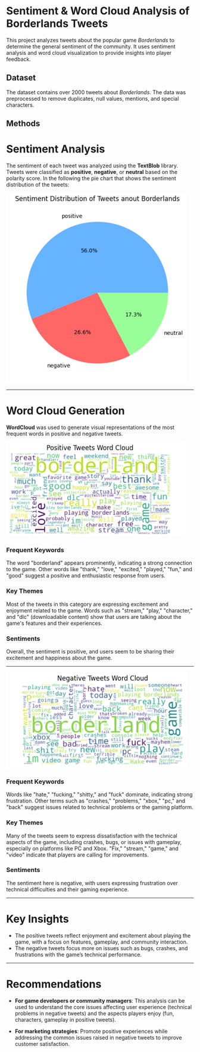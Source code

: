 
# Sentiment & Word Cloud Analysis of Borderlands Tweets

This project analyzes tweets about the popular game *Borderlands* to determine the general sentiment of the community. It uses sentiment analysis and word cloud visualization to provide insights into player feedback.

## Dataset

The dataset contains over 2000 tweets about *Borderlands*. The data was preprocessed to remove duplicates, null values, mentions, and special characters.

## Methods

# Sentiment Analysis
The sentiment of each tweet was analyzed using the **TextBlob** library. Tweets were classified as **positive**, **negative**, or **neutral** based on the polarity score.
In the following the pie chart that shows the sentiment distribution of the tweets:


![](https://github.com/Ftsem/SentimentWordCloudAnalysisOfBorderlandsTweets-NLP-Python/blob/9c571143e5b50f13b9a68d6ee8dc1130afa87d4e/Assets/Screenshot%202025-04-09%20143351.png)

---
# Word Cloud Generation
**WordCloud** was used to generate visual representations of the most frequent words in positive and negative tweets.



  ![Positive Tweets Word Cloud](https://github.com/Ftsem/SentimentWordCloudAnalysisOfBorderlandsTweets-NLP-Python/blob/9c571143e5b50f13b9a68d6ee8dc1130afa87d4e/Assets/Screenshot%202025-04-09%20143420.png)

  
### Frequent Keywords
The word "borderland" appears prominently, indicating a strong connection to the game. Other words like "thank," "love," "excited," "played," "fun," and "good" suggest a positive and enthusiastic response from users.

### Key Themes
Most of the tweets in this category are expressing excitement and enjoyment related to the game. Words such as "stream," "play," "character," and "dlc" (downloadable content) show that users are talking about the game's features and their experiences.

### Sentiments
Overall, the sentiment is positive, and users seem to be sharing their excitement and happiness about the game.

---
  ![Negative Tweets Word Cloud](https://github.com/Ftsem/SentimentWordCloudAnalysisOfBorderlandsTweets-NLP-Python/blob/9c571143e5b50f13b9a68d6ee8dc1130afa87d4e/Assets/Screenshot%202025-04-09%20143430.png)

### Frequent Keywords
Words like "hate," "fucking," "shitty," and "fuck" dominate, indicating strong frustration. Other terms such as "crashes," "problems," "xbox," "pc," and "back" suggest issues related to technical problems or the gaming platform.

### Key Themes
Many of the tweets seem to express dissatisfaction with the technical aspects of the game, including crashes, bugs, or issues with gameplay, especially on platforms like PC and Xbox. "Fix," "stream," "game," and "video" indicate that players are calling for improvements.

### Sentiments
The sentiment here is negative, with users expressing frustration over technical difficulties and their gaming experience.

---


# Key Insights

- The positive tweets reflect enjoyment and excitement about playing the game, with a focus on features, gameplay, and community interaction.
- The negative tweets focus more on issues such as bugs, crashes, and frustrations with the game’s technical performance.

---

# Recommendations

- **For game developers or community managers**: This analysis can be used to understand the core issues affecting user experience (technical problems in negative tweets) and the aspects players enjoy (fun, characters, gameplay in positive tweets).
  
- **For marketing strategies**: Promote positive experiences while addressing the common issues raised in negative tweets to improve customer satisfaction.
